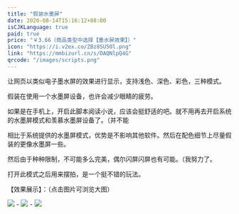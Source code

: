 ```yaml
---
title: "假装水墨屏"
date: 2020-08-14T15:16:12+08:00
isCJKLanguage: true
paid: true
price: "￥3.66（商品类型中选择【墨水屏效果】）"
icon: "https://i.v2ex.co/ZBz8SU50l.png"
link: "https://mmbizurl.cn/s/DAQNlpQ4G"
qrcode: "/images/scripts.png"
---
```


让网页以类似电子墨水屏的效果进行显示，支持浅色、深色、彩色，三种模式。

<!--more-->

假装在使用一个水墨屏设备，也许会减少眼睛的疲劳。

如果是在手机上，开启此脚本阅读小说，应该会挺舒适的吧。就不用再去开启系统的水墨屏模式和羡慕水墨屏设备了。（并不能

相比于系统提供的水墨屏模式，优势是不影响其他软件。然后在配色细节上尽量假装的更像水墨屏一些。

然后由于种种限制，不可能多么完美，偶尔闪屏闪屏也有可能。（我努力了。

打开此模式之后用来摆拍，是一个挺不错的玩法。

【效果展示】：（点击图片可浏览大图）

[![](https://i.v2ex.co/pBj96W2Wb.jpeg)](https://i.v2ex.co/pBj96W2W.jpeg) - 
[![](https://i.v2ex.co/ow0k990Rb.jpeg)](https://i.v2ex.co/ow0k990R.jpeg) - 
[![](https://i.v2ex.co/7607j5J0b.jpeg)](https://i.v2ex.co/7607j5J0.jpeg)